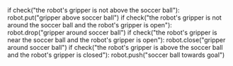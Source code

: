 

if check("the robot's gripper is not above the soccer ball"):
        robot.put("gripper above soccer ball")
    if check("the robot's gripper is not around the soccer ball and the robot's gripper is open"):
        robot.drop("gripper around soccer ball")
    if check("the robot's gripper is near the soccer ball and the robot's gripper is open"):
        robot.close("gripper around soccer ball")
    if check("the robot's gripper is above the soccer ball and the robot's gripper is closed"):
        robot.push("soccer ball towards goal")